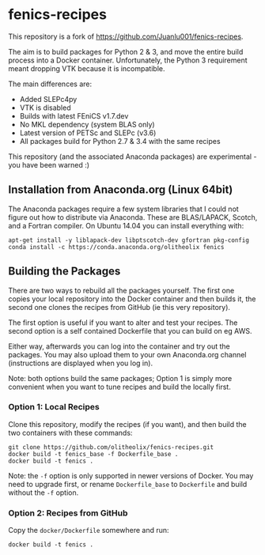 # fenics-recipes

This repository is a fork of https://github.com/Juanlu001/fenics-recipes.

The aim is to build packages for Python 2 & 3, and move the entire build
process into a Docker container. Unfortunately, the Python 3 requirement meant
dropping VTK because it is incompatible.

The main differences are:

* Added SLEPc4py
* VTK is disabled
* Builds with latest FEniCS v1.7.dev
* No MKL dependency (system BLAS only)
* Latest version of PETSc and SLEPc (v3.6)
* All packages build for Python 2.7 & 3.4 with the same recipes

This repository (and the associated Anaconda packages) are
experimental - you have been warned :)


## Installation from Anaconda.org (Linux 64bit)

The Anaconda packages require a few system libraries that I could not figure
out how to distribute via Anaconda. These are BLAS/LAPACK, Scotch, and a
Fortran compiler. On Ubuntu 14.04 you can install everything with:

```
apt-get install -y liblapack-dev libptscotch-dev gfortran pkg-config
conda install -c https://conda.anaconda.org/olitheolix fenics
```


## Building the Packages

There are two ways to rebuild all the packages yourself. The first one copies
your local repository into the Docker container and then builds it, the second
one clones the recipes from GitHub (ie this very repository).

The first option is useful if you want to alter and test your recipes. The
second option is a self contained Dockerfile that you can build on eg AWS.

Either way, afterwards you can log into the container and try out the
packages. You may also upload them to your own Anaconda.org channel
(instructions are displayed when you log in).

Note: both options build the same packages; Option 1 is simply more convenient
when you want to tune recipes and build the locally first.


### Option 1: Local Recipes

Clone this repository, modify the recipes (if you want), and then build the two
containers with these commands:

```
git clone https://github.com/olitheolix/fenics-recipes.git
docker build -t fenics_base -f Dockerfile_base .
docker build -t fenics .
```

Note: the `-f` option is only supported in newer versions of Docker. You may
need to upgrade first, or rename `Dockerfile_base` to `Dockerfile` and build
without the `-f` option.


### Option 2: Recipes from GitHub
Copy the `docker/Dockerfile` somewhere and run:

```
docker build -t fenics .
```
